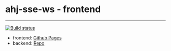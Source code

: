 # ahj-sse-ws - frontend
--------------------
[![Build status](https://ci.appveyor.com/api/projects/status/mp4h896lhseaj4sb?svg=true)](https://ci.appveyor.com/project/tarapiygin/ahj-sse-ws-frontend-1)

- frontend: <a href="https://tarapiygin.github.io/ahj-sse-ws-frontend-1/">Github Pages</a>
- backend: <a href="https://github.com/tarapiygin/ahj-sse-ws-backend-1/">Repo</a>
